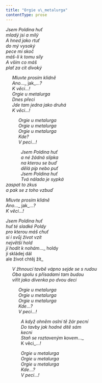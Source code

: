 ```yaml
---
title: "Orgie u\_metalurga"
contentType: prose
---
```


<section>

_Jsem Poldina huť  
mladý jsi a milý  
A hned jako rtuť  
do mý vysoký  
pece mi skoč  
máš-li k tomu síly  
A vším co máš  
plať za cit divoký_

     _Mluvte prosím klidně  
     Ano_…_ jak_…_?  
     K věci_…_!  
     Orgie u metalurga  
     Dnes přeci  
     Jde tam jedna jako druhá  
     K věci_…_!_

          _Orgie u metalurga  
          Orgie u metalurga  
          Orgie u metalurga  
          Kde?  
          V peci_…_!_

            _Jsem Poldina huť  
            a né žádná slípka  
            na kterou se buď  
            dělá píp nebo puť  
            Jsem Poldina huť  
            Tvá nálada je sypká  
zaspat to zkus  
a pak se z toho vzbuď_

_Mluvte prosím klidně  
Ano_…_ jak_…_?  
K věci_…_!_

_Jsem Poldina huť  
huť té sladké Poldy  
pro kterou máš chuť  
si i svůj život vzít  
největší hold  
jí hodit k nohám_…_ holdy  
jí skládej dál  
ale život chtěj žít_

     _V žhnoucí tavbě vápno sejde se s rudou  
     Oba spolu s přísadami tam budou  
     vířit jako dívenka po dvou deci_

          _Orgie u metalurga  
          Orgie u metalurga  
          Orgie u metalurga  
          Kde_…_?  
          V peci_…_!_

            _A když ohněm oslní tě žár pecní  
            Do tavby jak hodné dítě sám  
            kecni  
            Staň se roztaveným kovem_…_  
            K věci_…_!_

            _Orgie u metalurga  
            Orgie u metalurga  
            Orgie u metalurga  
            Kde_…_?  
            V peci_…_!_

</section>
